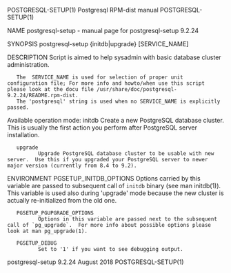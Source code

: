 POSTGRESQL-SETUP(1)                                                                       Postgresql RPM-dist manual                                                                      POSTGRESQL-SETUP(1)



NAME
       postgresql-setup - manual page for postgresql-setup 9.2.24

SYNOPSIS
       postgresql-setup {initdb|upgrade} [SERVICE_NAME]

DESCRIPTION
       Script is aimed to help sysadmin with basic database cluster administration.

       The  SERVICE_NAME is used for selection of proper unit configuration file; For more info and howto/when use this script please look at the docu file /usr/share/doc/postgresql-9.2.24/README.rpm-dist.
       The 'postgresql' string is used when no SERVICE_NAME is explicitly passed.

   Available operation mode:
       initdb Create a new PostgreSQL database cluster.  This is usually the first action you perform after PostgreSQL server installation.

       upgrade
              Upgrade PostgreSQL database cluster to be usable with new server.  Use this if you upgraded your PostgreSQL server to newer major version (currently from 8.4 to 9.2).

ENVIRONMENT
       PGSETUP_INITDB_OPTIONS
              Options carried by this variable are passed to subsequent call of `initdb` binary (see man initdb(1)).  This variable is used also during 'upgrade' mode because the new  cluster  is  actually
              re-initialized from the old one.

       PGSETUP_PGUPGRADE_OPTIONS
              Options in this variable are passed next to the subsequent call of `pg_upgrade`.  For more info about possible options please look at man pg_upgrade(1).

       PGSETUP_DEBUG
              Set to '1' if you want to see debugging output.



postgresql-setup 9.2.24                                                                          August 2018                                                                              POSTGRESQL-SETUP(1)
